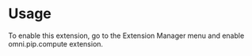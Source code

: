 # Usage

To enable this extension, go to the Extension Manager menu and enable omni.pip.compute extension.

